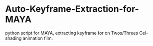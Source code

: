 # Auto-Keyframe-Extraction-for-MAYA
python script for MAYA, extracting keyframe for on Twos/Threes Cel-shading animation film.
